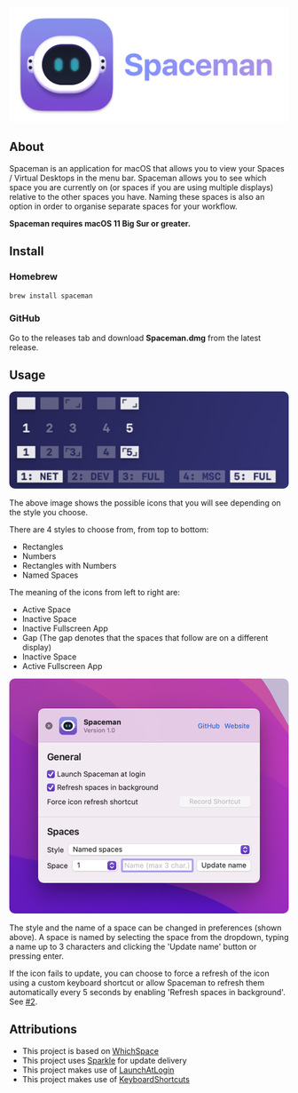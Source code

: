 ![Spaceman Example](Images/Header.png)
## About
Spaceman is an application for macOS that allows you to view your Spaces / Virtual Desktops in the menu bar. Spaceman allows you to see which space you are currently on (or spaces if you are using multiple displays) relative to the other spaces you have. Naming these spaces is also an option in order to organise separate spaces for your workflow.

**Spaceman requires macOS 11 Big Sur or greater.**

## Install
### Homebrew
```
brew install spaceman
```
### GitHub
Go to the releases tab and download **Spaceman.dmg** from the latest release.
## Usage
<a href="url"><img src="Images/Spaceman_Example.png" height="auto" width="auto" style="border-radius:10px"></a>

The above image shows the possible icons that you will see depending on the style you choose.

There are 4 styles to choose from, from top to bottom:
- Rectangles
- Numbers
- Rectangles with Numbers
- Named Spaces

The meaning of the icons from left to right are:

- Active Space
- Inactive Space
- Inactive Fullscreen App
- Gap (The gap denotes that the spaces that follow are on a different display)
- Inactive Space
- Active Fullscreen App

<a href="url"><img src="Images/Preferences.png" height="auto" width="auto" style="border-radius:10px"></a>

The style and the name of a space can be changed in preferences (shown above). A space is named by selecting the space from the dropdown, typing a name up to 3 characters and clicking the 'Update name' button or pressing enter.

If the icon fails to update, you can choose to force a refresh of the icon using a custom keyboard shortcut or allow Spaceman to refresh them automatically every 5 seconds by enabling 'Refresh spaces in background'. See [#2](https://github.com/Jaysce/Spaceman/issues/2).

## Attributions
- This project is based on [WhichSpace](https://github.com/gechr/WhichSpace)
- This project uses [Sparkle](https://sparkle-project.org) for update delivery
- This project makes use of [LaunchAtLogin](https://github.com/sindresorhus/LaunchAtLogin)
- This project makes use of [KeyboardShortcuts](https://github.com/sindresorhus/KeyboardShortcuts)

